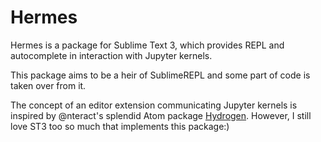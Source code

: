 Hermes
===

Hermes is a package for Sublime Text 3, which provides REPL and autocomplete in interaction with Jupyter kernels.

This package aims to be a heir of SublimeREPL and some part of code is taken over from it.

The concept of an editor extension communicating Jupyter kernels is inspired by @nteract's splendid Atom package [Hydrogen](https://github.com/nteract/Hydrogen). However, I still love ST3 too so much that implements this package:)
